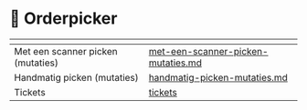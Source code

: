 # 📜 Orderpicker

<table data-view="cards"><thead><tr><th></th><th data-hidden data-card-target data-type="content-ref"></th></tr></thead><tbody><tr><td>Met een scanner picken (mutaties)</td><td><a href="met-een-scanner-picken-mutaties.md">met-een-scanner-picken-mutaties.md</a></td></tr><tr><td>Handmatig picken (mutaties)</td><td><a href="handmatig-picken-mutaties.md">handmatig-picken-mutaties.md</a></td></tr><tr><td>Tickets</td><td><a href="tickets/">tickets</a></td></tr></tbody></table>

